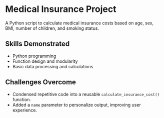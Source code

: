# Medical Insurance Project

A Python script to calculate medical insurance costs based on age, sex, BMI, number of children, and smoking status.

## Skills Demonstrated
- Python programming
- Function design and modularity
- Basic data processing and calculations

## Challenges Overcome
- Condensed repetitive code into a reusable `calculate_insurance_cost()` function.
- Added a `name` parameter to personalize output, improving user experience.
